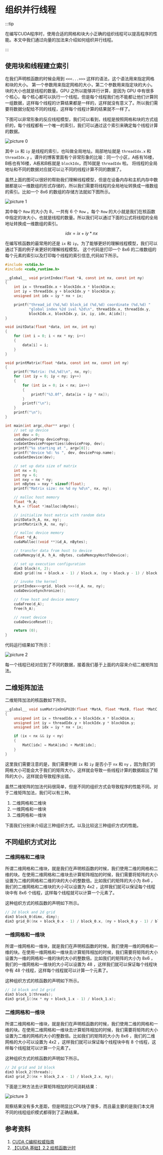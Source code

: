 # 组织并行线程

:::tip

在编写CUDA程序时，使用合适的网格和块大小正确的组织线程可以提高程序的性能。本文中我们通过向量的加法来介绍如何组织并行线程。

:::

## 使用块和线程建立索引

在我们声明核函数的时候会用到 `<<<...>>>` 这样的语法，这个语法用来指定网格和块的大小。 第一个参数用来指定网格的大小，第二个参数用来指定块的大小。块的大小也就是线程的数量。GPU 之所以能够并行计算，是因为 GPU 中有很多个核心，每个核心都可以执行一个线程。但是每个线程我们也不能都让他们计算同一组数据，这样每个线程的计算结果都是一样的，这样就没有意义了。所以我们需要将数据分配给不同的线程，这样每个线程计算的结果就不一样了。

下图可以非常形象的反应线程模型，我们可以看到，线程是按照网格和块的方式组织的，每个线程都有一个唯一的索引，我们可以通过这个索引来确定每个线程计算的数据。

![picture 0](images/be90e2866cafa9fa50231a70367de27a8f4db16edc60c7acdf21be27203553d9.png)  

其中 `ix` 和 `iy` 是线程的索引，也叫做全局地址。局部地址就是 `threadIdx.x` 和 `threadIdx.y` 。谭升的博客里面有个非常形象的比喻：同一个小区，A栋有16楼，B栋也有16楼，A栋和B栋就是 `blockIdx`，而16就是 `threadIdx` 啦。 将线程的全局地址和不同的数据对应就可以让不同的线程计算不同的数据了。

虽然上面的图可以很好的帮助我们理解线程模型，但是在设备内存和主机内存中数据都是以一维数组的形式存储的，所以我们需要将线程的全局地址转换成一维数组的索引。比如一个 8x6 的数组的存储方法就如下图所示。

![picture 1](images/72ba1aea8e5906edc696da4ebc64c52c56ccc0825a070275f0f4e8179c000952.png)  

其中每个 `Row` 的大小为 8，一共有 6 个 `Row` 。每个 `Row` 的大小就是我们在核函数中指定的块大小，也就是线程的数量。所以我们可以通过下面的公式将线程的全局地址转换成一维数组的索引。

$$
idx=ix+iy*nx
$$

在编写核函数的最常用的还是 `ix` 和 `iy`。为了能够更好的理解线程模型，我们可以通过下面的例子来更好的理解线程模型。 这个代码是打印一个 8x6 的二维数组的每个元素的索引以及打印每个线程的索引信息,代码如下所示。

```c
#include <stdio.h>
#include <cuda_runtime.h>

__global__ void printIndex(float *A, const int nx, const int ny)
{
    int ix = threadIdx.x + blockIdx.x * blockDim.x;
    int iy = threadIdx.y + blockIdx.y * blockDim.y;
    unsigned int idx = iy * nx + ix;

    printf("thread_id (%d,%d) block_id (%d,%d) coordinate (%d,%d) "
           "global index %2d ival %2d\n", threadIdx.x, threadIdx.y,
           blockIdx.x, blockIdx.y, ix, iy, idx, A[idx]);
}

void initData(float *data, int nx, int ny)
{
    for (int i = 0; i < nx * ny; i++)
    {
        data[i] = i;
    }
}

void printMatrix(float *data, const int nx, const int ny)
{
    printf("Matrix: (%d,%d)\n", nx, ny);
    for (int iy = 0; iy < ny; iy++)
    {
        for (int ix = 0; ix < nx; ix++)
        {
            printf("%3.0f", data[ix + iy * nx]);
        }
        printf("\n");
    }
    printf("\n");
}

int main(int argc,char** argv) {
    // set up device
    int dev = 0;
    cudaDeviceProp deviceProp;
    cudaGetDeviceProperties(&deviceProp, dev);
    printf("%s starting at ", argv[0]);
    printf("device %d: %s ", dev, deviceProp.name);
    cudaSetDevice(dev);

    // set up data size of matrix
    int nx = 8;
    int ny = 6;
    int nxy = nx * ny;
    int nBytes = nxy * sizeof(float);
    printf("Matrix size: nx %d ny %d\n", nx, ny);

    // malloc host memory
    float *h_A;
    h_A = (float *)malloc(nBytes);

    // initialize host matrix with random data
    initData(h_A, nx, ny);
    printMatrix(h_A, nx, ny);

    // malloc device memory
    float *d_A;
    cudaMalloc((void **)&d_A, nBytes);

    // transfer data from host to device
    cudaMemcpy(d_A, h_A, nBytes, cudaMemcpyHostToDevice);

    // set up execution configuration
    dim3 block(4, 2);
    dim3 grid((nx + block.x - 1) / block.x, (ny + block.y - 1) / block.y);

    // invoke the kernel
    printIndex<<<grid, block >>>(d_A, nx, ny);
    cudaDeviceSynchronize();

    // free host and device memory
    cudaFree(d_A);
    free(h_A);

    // reset device
    cudaDeviceReset();

    return (0);
}
```

代码运行结果如下所示：

![picture 2](images/ce7ffd7a3a73f0784e1fc0f76c0284a4223eb3d255e5c08b0ba1ed7c175821cf.png)  

每一个线程已经对应到了不同的数据，接着我们基于上面的内容来介绍二维矩阵加法。

## 二维矩阵加法

二维矩阵加法的核函数如下所示。

```c
__global__ void sumMatrixOnGPU2D(float *MatA, float *MatB, float *MatC, int nx, int ny)
{
    unsigned int ix = threadIdx.x + blockIdx.x * blockDim.x;
    unsigned int iy = threadIdx.y + blockIdx.y * blockDim.y;
    unsigned int idx = iy * nx + ix;

    if (ix < nx && iy < ny)
    {
        MatC[idx] = MatA[idx] + MatB[idx];
    }
}
```

这里我们需要注意的是，我们需要判断 `ix` 和 `iy` 是否小于 `nx` 和 `ny` ，因为我们的网格大小可能会大于我们的矩阵大小，这样就会导致一些线程计算的数据超出了矩阵的大小，这样就会导致程序出错。

虽然二维矩阵的加法代码很简单，但是不同的组织方式会导致程序的性能不同。对于二维矩阵加法，我们可以有三种。

1. 二维网格和二维块
2. 一维网格和一维块
3. 二维网格和一维块

下面我们分别来介绍这三种组织方式。以及比较这三种组织方式的性能。

## 不同组织方式对比

### 二维网格和二维块

所谓二维网格和二维块，就是我们在声明核函数的时候，我们使用二维的网格和二维的块。在使用二维网格和二维块去计算矩阵相加的时候，我们需要将矩阵的大小设置为二维的网格和二维的块的大小的整数倍。比如我们的矩阵的大小为 8x6 ，我们的二维网格和二维块的大小可以设置为 4x2 ，这样我们就可以保证每个线程块中有 8x6 个线程，这样每个线程就可以计算一个元素了。

 这种组织方式的核函数的声明如下所示。

```c
// 2d block and 2d grid
dim3 block_0(dimx, dimy);
dim3 grid_0((nx + block_0.x - 1) / block_0.x, (ny + block_0.y - 1) / block_0.y);
```

### 一维网格和一维块

所谓一维网格和一维块，就是我们在声明核函数的时候，我们使用一维的网格和一维的块。在使用一维网格和一维块去计算矩阵相加的时候，我们需要将矩阵的大小设置为一维的网格和一维的块的大小的整数倍。比如我们的矩阵的大小为 8x6 ，我们的一维网格和一维块的大小可以设置为 48 ，这样我们就可以保证每个线程块中有 48 个线程，这样每个线程就可以计算一个元素了。

这种组织方式的核函数的声明如下所示。

```c
// 1d block and 1d grid
dim3 block_1(threads);
dim3 grid_1((nx * ny + block_1.x - 1) / block_1.x);
```

### 二维网格和一维块

所谓二维网格和一维块，就是我们在声明核函数的时候，我们使用二维的网格和一维的块。在使用二维网格和一维块去计算矩阵相加的时候，我们需要将矩阵的大小设置为二维的网格的大小的整数倍。比如我们的矩阵的大小为 8x6 ，我们的二维网格的大小可以设置为 4x2 ，这样我们就可以保证每个线程块中有 8 个线程，这样每个线程就可以计算一个元素了。

这种组织方式的核函数的声明如下所示。

```c
// 2d grid and 1d block
dim3 block_2(threads);
dim3 grid_2((nx + block_2.x - 1) / block_2.x, ny);
```

下面是三种方法去计算矩阵相加的时间消耗结果：

![picture 3](images/f144940374992420799132efa03ae3eecc4d2dc4d0f06fda84296c9153e417ed.png)  

观察结果没有多大差距，但是明显比CPU快了很多，而且最主要的是我们本文用不同的线程组织模式都得到了正确结果。


## 参考资料

1. [CUDA C编程权威指南](https://www.baidu.com/s?ie=utf-8&f=8&rsv_bp=1&rsv_idx=1&tn=baidu&wd=CUDA%20C%E7%BC%96%E7%A8%8B%E6%9D%83%E5%A8%81%E6%8C%87%E5%8D%97&fenlei=256&rsv_pq=0xfed4a61a000e3772&rsv_t=0d02lKS%2Blx%2BdvIVO447ej8nu1F1JZ2R2sUUEGNoSYLiNj3M8QV7s%2FscVGcDD&rqlang=en&rsv_enter=1&rsv_dl=tb&rsv_sug3=2&rsv_sug1=2&rsv_sug7=101&rsv_sug2=0&rsv_btype=i&prefixsug=%2526lt%253BUDA%2520%2526lt%253B%25E7%25BC%2596%25E7%25A8%258B%25E6%259D%2583%25E5%25A8%2581%25E6%258C%2587%25E5%258D%2597&rsp=9&inputT=4428&rsv_sug4=4428)
2. [【CUDA 基础】2.2 给核函数计时](https://face2ai.com/CUDA-F-2-2-%E6%A0%B8%E5%87%BD%E6%95%B0%E8%AE%A1%E6%97%B6/)



